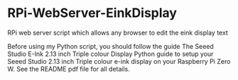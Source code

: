 # RPi-WebServer-EinkDisplay
RPi web server script which allows any browser to edit the eink display text

Before using my Python script, you should follow the guide The Seeed Studio E-Ink 2.13 inch Triple colour Display Python guide to setup your Seeed Studio 2.13 inch Triple colour e-ink display on your Raspberry Pi Zero W.   See the README pdf file for all details.

